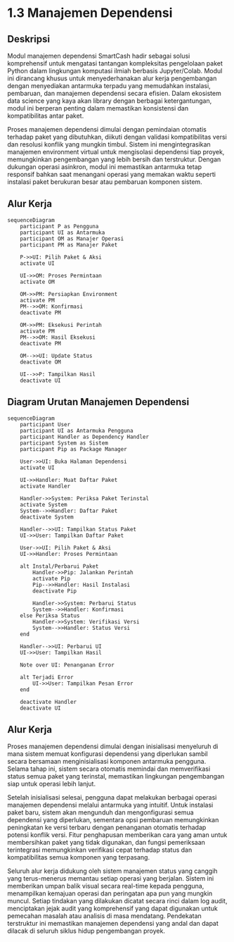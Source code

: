 # 1.3 Manajemen Dependensi

## Deskripsi

Modul manajemen dependensi SmartCash hadir sebagai solusi komprehensif untuk mengatasi tantangan kompleksitas pengelolaan paket Python dalam lingkungan komputasi ilmiah berbasis Jupyter/Colab. Modul ini dirancang khusus untuk menyederhanakan alur kerja pengembangan dengan menyediakan antarmuka terpadu yang memudahkan instalasi, pembaruan, dan manajemen dependensi secara efisien. Dalam ekosistem data science yang kaya akan library dengan berbagai ketergantungan, modul ini berperan penting dalam memastikan konsistensi dan kompatibilitas antar paket.

Proses manajemen dependensi dimulai dengan pemindaian otomatis terhadap paket yang dibutuhkan, diikuti dengan validasi kompatibilitas versi dan resolusi konflik yang mungkin timbul. Sistem ini mengintegrasikan manajemen environment virtual untuk mengisolasi dependensi tiap proyek, memungkinkan pengembangan yang lebih bersih dan terstruktur. Dengan dukungan operasi asinkron, modul ini memastikan antarmuka tetap responsif bahkan saat menangani operasi yang memakan waktu seperti instalasi paket berukuran besar atau pembaruan komponen sistem.



## Alur Kerja

```mermaid
sequenceDiagram
    participant P as Pengguna
    participant UI as Antarmuka
    participant OM as Manajer Operasi
    participant PM as Manajer Paket
    
    P->>UI: Pilih Paket & Aksi
    activate UI
    
    UI->>OM: Proses Permintaan
    activate OM
    
    OM->>PM: Persiapkan Environment
    activate PM
    PM-->>OM: Konfirmasi
    deactivate PM
    
    OM->>PM: Eksekusi Perintah
    activate PM
    PM-->>OM: Hasil Eksekusi
    deactivate PM
    
    OM-->>UI: Update Status
    deactivate OM
    
    UI-->>P: Tampilkan Hasil
    deactivate UI
```

## Diagram Urutan Manajemen Dependensi

```mermaid
sequenceDiagram
    participant User
    participant UI as Antarmuka Pengguna
    participant Handler as Dependency Handler
    participant System as Sistem
    participant Pip as Package Manager
    
    User->>UI: Buka Halaman Dependensi
    activate UI
    
    UI->>Handler: Muat Daftar Paket
    activate Handler
    
    Handler->>System: Periksa Paket Terinstal
    activate System
    System-->>Handler: Daftar Paket
    deactivate System
    
    Handler-->>UI: Tampilkan Status Paket
    UI->>User: Tampilkan Daftar Paket
    
    User->>UI: Pilih Paket & Aksi
    UI->>Handler: Proses Permintaan
    
    alt Instal/Perbarui Paket
        Handler->>Pip: Jalankan Perintah
        activate Pip
        Pip-->>Handler: Hasil Instalasi
        deactivate Pip
        
        Handler->>System: Perbarui Status
        System-->>Handler: Konfirmasi
    else Periksa Status
        Handler->>System: Verifikasi Versi
        System-->>Handler: Status Versi
    end
    
    Handler-->>UI: Perbarui UI
    UI->>User: Tampilkan Hasil
    
    Note over UI: Penanganan Error
    
    alt Terjadi Error
        UI->>User: Tampilkan Pesan Error
    end
    
    deactivate Handler
    deactivate UI
```


## Alur Kerja

Proses manajemen dependensi dimulai dengan inisialisasi menyeluruh di mana sistem memuat konfigurasi dependensi yang diperlukan sambil secara bersamaan menginisialisasi komponen antarmuka pengguna. Selama tahap ini, sistem secara otomatis memindai dan memverifikasi status semua paket yang terinstal, memastikan lingkungan pengembangan siap untuk operasi lebih lanjut.

Setelah inisialisasi selesai, pengguna dapat melakukan berbagai operasi manajemen dependensi melalui antarmuka yang intuitif. Untuk instalasi paket baru, sistem akan mengunduh dan mengonfigurasi semua dependensi yang diperlukan, sementara opsi pembaruan memungkinkan peningkatan ke versi terbaru dengan penanganan otomatis terhadap potensi konflik versi. Fitur penghapusan memberikan cara yang aman untuk membersihkan paket yang tidak digunakan, dan fungsi pemeriksaan terintegrasi memungkinkan verifikasi cepat terhadap status dan kompatibilitas semua komponen yang terpasang.

Seluruh alur kerja didukung oleh sistem manajemen status yang canggih yang terus-menerus memantau setiap operasi yang berjalan. Sistem ini memberikan umpan balik visual secara real-time kepada pengguna, menampilkan kemajuan operasi dan peringatan apa pun yang mungkin muncul. Setiap tindakan yang dilakukan dicatat secara rinci dalam log audit, menciptakan jejak audit yang komprehensif yang dapat digunakan untuk pemecahan masalah atau analisis di masa mendatang. Pendekatan terstruktur ini memastikan manajemen dependensi yang andal dan dapat dilacak di seluruh siklus hidup pengembangan proyek.
